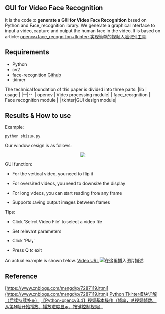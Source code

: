 ## GUI for Video Face Recognition
It is the code to **generate a GUI for Video Face Recognition** based on Python and Face_recognition library. We generate a graphical interface to input a video, capture and output the human face in the video. It is based on article: [opencv+face_recognition+tkinter: 实现简单的视频人脸识别工具](https:). 

## Requirements
* Python 
* cv2 
* face-recognition [Github](https://github.com/ageitgey/face_recognition/blob/master/examples/facerec_from_webcam_faster.py)
* tkinter


The technical foundation of this paper is divided into three parts:
|lib  | usage |
|--|--|
| opencv | Video processing module|
| face_recognition | Face recognition module |
| tkinter|GUI design module|

## Results & How to use
Example:
```
python shizuo.py
```

Our window design is as follows:
<div align='center'>
<img src='https://img-blog.csdnimg.cn/20200603002715240.png'>
</div>

GUI function:

* For the vertical video, you need to flip it

* For oversized videos, you need to downsize the display

* For long videos, you can start reading from any frame

* Supports saving output images between frames

Tips:

- Click 'Select Video File' to select a video file

- Set relevant parameters

- Click 'Play'

- Press Q to exit

An actual example is shown below. [Video URL](https://www.bilibili.com/video/BV1cx411p7Lc?t=67)
![在这里插入图片描述](https://img-blog.csdnimg.cn/20200603163315833.gif#pic_center)

## Reference
[https://www.cnblogs.com/mengd/p/7287119.html](https://www.cnblogs.com/mengd/p/7287119.html)
[Python Tkinter模块详解（后续持续补充）](https://blog.csdn.net/qq_42778168/article/details/97137618#Checkbutton%20%E5%A4%9A%E9%80%89%E6%A1%86%2FRadiobotton%20%E5%8D%95%E9%80%89%E6%A1%86)
[【Python-opencv3.4】视频基本操作（帧率，总视频帧数、从第N帧开始播放、播放进度显示、按键控制视频）](https://blog.csdn.net/imwaters/article/details/90707336)